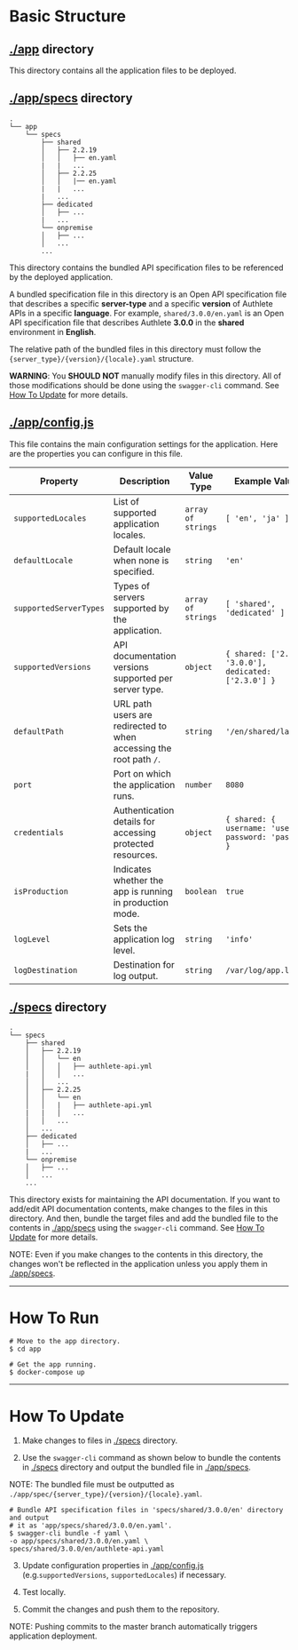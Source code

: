 # Basic Structure

## [./app](./app) directory

This directory contains all the application files to be deployed.

## [./app/specs](./app/specs) directory

```
.
└── app
    └── specs
        ├── shared
        │   ├── 2.2.19
        │   │   ├── en.yaml
        |   |   ...
        │   ├── 2.2.25
        │   │   |── en.yaml
        |   |   ...
        |   ...
        ├── dedicated
        │   ├── ...
        |   ...
        └── onpremise
        │   ├── ...
        │   ...
        ...
```

This directory contains the bundled API specification files to be referenced by the deployed application.

A bundled specification file in this directory is an Open API specification file that describes a specific **server-type** and a specific **version** of Authlete APIs in a specific **language**. For example, `shared/3.0.0/en.yaml` is an Open API specification file that describes Authlete **3.0.0** in the **shared** environment in **English**.

The relative path of the bundled files in this directory must follow the `{server_type}/{version}/{locale}.yaml` structure.

**WARNING**: You **SHOULD NOT** manually modify files in this directory. All of those modifications should be done using the `swagger-cli` command. See [How To Update](#how-to-update) for more details.

## [./app/config.js](./app/config.js)

This file contains the main configuration settings for the application. Here are the properties you can configure in this file.

| **Property**           | **Description**                                                    | **Value Type**      | **Example Values**                                     |
|------------------------|--------------------------------------------------------------------|---------------------|--------------------------------------------------------|
| `supportedLocales`     | List of supported application locales.                             | `array of strings`  | `[ 'en', 'ja' ]`                                       |
| `defaultLocale`        | Default locale when none is specified.                             | `string`            | `'en'`                                                 |
| `supportedServerTypes` | Types of servers supported by the application.                     | `array of strings`  | `[ 'shared', 'dedicated' ]`                            |
| `supportedVersions`    | API documentation versions supported per server type.              | `object`            | `{ shared: ['2.3.0', '3.0.0'], dedicated: ['2.3.0'] }` |
| `defaultPath`          | URL path users are redirected to when accessing the root path `/`. | `string`            | `'/en/shared/latest'`                                  |
| `port`                 | Port on which the application runs.                                | `number`            | `8080`                                                 |
| `credentials`          | Authentication details for accessing protected resources.          | `object`            | `{ shared: { username: 'user', password: 'pass' } }`   |
| `isProduction`         | Indicates whether the app is running in production mode.           | `boolean`           | `true`                                                 |
| `logLevel`             | Sets the application log level.                                    | `string`            | `'info'`                                               |
| `logDestination`       | Destination for log output.                                        | `string`            | `/var/log/app.log`                                     |

## [./specs](./specs) directory

```
.
└── specs
    ├── shared
    │   ├── 2.2.19
    │   │   └── en
    │   │   │   ├── authlete-api.yml
    |   │   │   ...
    │   │   ...
    │   ├── 2.2.25
    │   │   └── en
    │   │   |   ├── authlete-api.yml
    |   |   │   ...
    │   │   ...
    │   ...
    ├── dedicated
    │   ├── ...
    |   ...
    └── onpremise
    │   ├── ...
    │   ...
    ...
```

This directory exists for maintaining the API documentation. If you want to add/edit API documentation contents, make changes to the files in this directory. And then, bundle the target files and add the bundled file to the contents in [./app/specs](./app/specs) using the `swagger-cli` command. See [How To Update](#how-to-update) for more details.

NOTE: Even if you make changes to the contents in this directory, the changes won't be reflected in the application unless you apply them in [./app/specs](./app/specs).

---

# How To Run

```shell
# Move to the app directory.
$ cd app

# Get the app running.
$ docker-compose up
```

---

# How To Update

1. Make changes to files in [./specs](./specs) directory.

2. Use the `swagger-cli` command as shown below to bundle the contents in [./specs](./specs) directory and output the bundled file in [./app/specs](./app/specs).

NOTE: The bundled file must be outputted as `./app/spec/{server_type}/{version}/{locale}.yaml`.

```shell
# Bundle API specification files in 'specs/shared/3.0.0/en' directory and output
# it as 'app/specs/shared/3.0.0/en.yaml'.
$ swagger-cli bundle -f yaml \
-o app/specs/shared/3.0.0/en.yaml \
specs/shared/3.0.0/en/authlete-api.yaml
```

3. Update configuration properties in [./app/config.js](./app/config.js) (e.g.`supportedVersions`, `supportedLocales`) if necessary.

4. Test locally.

5. Commit the changes and push them to the repository.

NOTE: Pushing commits to the master branch automatically triggers application deployment.

